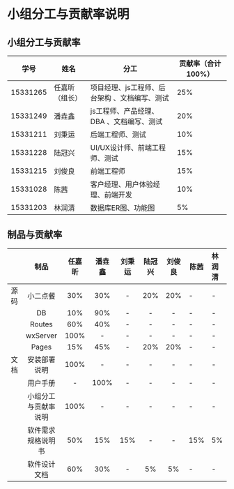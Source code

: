 # 小组分工与贡献率说明

## 小组分工与贡献率

| 学号     | 姓名           | 分工                                          | 贡献率（合计100%） |
| -------- | -------------- | --------------------------------------------- | ------------------ |
| 15331265 | 任嘉昕（组长） | 项目经理、js工程师、后台架构 、文档编写、测试 | 25%                |
| 15331249 | 潘垚鑫         | js工程师、产品经理、DBA 、文档编写、测试      | 20%                |
| 15331211 | 刘秉运         | 后端工程师、测试                              | 10%                |
| 15331228 | 陆冠兴         | UI/UX设计师、前端工程师、测试                 | 15%                |
| 15331215 | 刘俊良         | 前端工程师                                    | 15%                |
| 15331028 | 陈茜           | 客户经理、用户体验经理、前端开发              | 10%                |
| 15331203 | 林润清         | 数据库ER图、功能图                            | 5%                 |

## 制品与贡献率

|      |         制品         | 任嘉昕 | 潘垚鑫 | 刘秉运 | 陆冠兴 | 刘俊良 | 陈茜 | 林润清 |
| :--: | :------------------: | :----: | :----: | :----: | :----: | :----: | ---- | :----- |
| 源码 |       小二点餐       |  30%   |  30%   |   -    |  20%   |  20%   | -    | -      |
|      |          DB          |  10%   |  90%   |   -    |   -    |   -    | -    | -      |
|      |        Routes        |  60%   |  40%   |   -    |   -    |   -    | -    | -      |
|      |       wxServer       |  100%  |   -    |   -    |   -    |   -    | -    | -      |
|      |        Pages         |  15%   |  45%   |   -    |  20%   |  20%   | -    | -      |
| 文档 |     安装部署说明     |  100%  |   -    |   -    |   -    |   -    | -    | -      |
|      |       用户手册       |   -    |  100%  |   -    |   -    |   -    | -    | -      |
|      | 小组分工与贡献率说明 |  100%  |   -    |   -    |   -    |   -    | -    | -      |
|      |  软件需求规格说明书  |  50%   |  15%   |  15%   |   -    |   -    | 15%  | 5%     |
|      |     软件设计文档     |  60%   |  30%   |   -    |   5%   |   5%   | -    | -      |